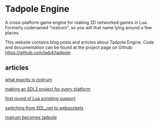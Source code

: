 Tadpole Engine
===

A cross-platform game engine for making 2D networked games in Lua. Formerly codenamed "rostrum", so you will that name lying around a few places.

This website contains blog posts and articles about Tadpole Engine. Code and documentation can be found at the project page on Github: https://github.com/lwb4/tadpole

articles
---

[what exactly is rostrum](idea.md)

[making an SDL2 project for every platform](sdl2.md)

[first round of Lua scripting support](lua.md)

[switching from SDL_net to websockets](websockets.md)

[rostrum becomes tadpole](tadpole.md)
